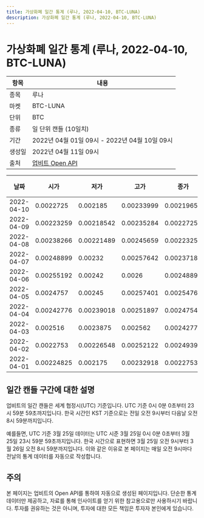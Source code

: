 ```yaml
---
title: 가상화폐 일간 통계 (루나, 2022-04-10, BTC-LUNA)
description: 가상화폐 일간 통계 (루나, 2022-04-10, BTC-LUNA)
---
```



가상화폐 일간 통계 (루나, 2022-04-10, BTC-LUNA)
===

|항목|내용|
|--|--|
|종목|루나|
|마켓|BTC-LUNA|
|단위|BTC|
|종류|일 단위 캔들 (10일치)|
|기간|2022년 04월 01일 09시 - 2022년 04월 10일 09시|
|생성일|2022년 04월 11일 09시|
|출처|[업비트 Open API](https://docs.upbit.com)|


|날짜|시가|저가|고가|종가|비고|
|--|--|--|--|--|--|
|2022-04-10|0.0022725|0.002185|0.00233999|0.00219654|    |
|2022-04-09|0.00223259|0.00218542|0.00235284|0.0022725|    |
|2022-04-08|0.00238266|0.00221489|0.00245659|0.00223259|    |
|2022-04-07|0.00248899|0.00232|0.00257642|0.00237184|    |
|2022-04-06|0.00255192|0.00242|0.0026|0.00248899|    |
|2022-04-05|0.0024757|0.00245|0.00257401|0.00254763|    |
|2022-04-04|0.00242776|0.00239018|0.00251897|0.00247549|    |
|2022-04-03|0.002516|0.0023875|0.002562|0.00242776|    |
|2022-04-02|0.0022753|0.00226548|0.00252122|0.0024939|    |
|2022-04-01|0.00224825|0.002175|0.00232918|0.0022753|    |


일간 캔들 구간에 대한 설명
---


업비트의 일간 캔들은 세계 협정시(UTC) 기준입니다. 
UTC 기준 0시 0분 0초부터 23시 59분 59초까지입니다. 
한국 시간인 KST 기준으로는 전일 오전 9시부터 다음날 오전 8시 59분까지입니다. 


예를들면, UTC 기준 3월 25일 데이터는 UTC 시준 3월 25일 0시 0분 0초부터 3월 25일 23시 59분 59초까지입니다. 
한국 시간으로 표현하면 3월 25일 오전 9시부터 3월 26일 오전 8시 59분까지입니다. 
이와 같은 이유로 본 페이지는 매일 오전 9시마다 전날의 통계 데이터를 자동으로 작성합니다. 


주의
---


본 페이지는 업비트의 Open API를 통하여 자동으로 생성된 페이지입니다. 
단순한 통계 데이터만 제공하고, 자료를 통해 인사이트를 얻기 위한 참고용으로만 사용하시기 바랍니다. 
투자를 권유하는 것은 아니며, 투자에 대한 모든 책임은 투자자 본인에게 있습니다. 
